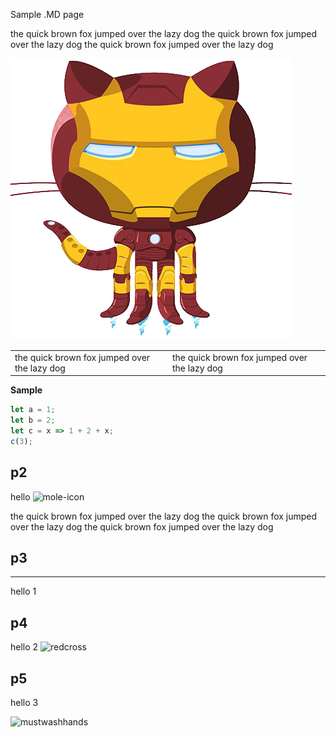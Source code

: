 Sample .MD page

the quick brown fox jumped over the lazy dog 
the quick brown fox jumped over the lazy dog 
the quick brown fox jumped over the lazy dog 

![test](images/logo.png)

|||
|---|---|
|the quick brown fox jumped over the lazy dog |the quick brown fox jumped over the lazy dog |

**Sample** 

```js [3]
let a = 1;
let b = 2;
let c = x => 1 + 2 + x;
c(3);
```


## p2

hello
![mole-icon](https://user-images.githubusercontent.com/863198/152094499-438ab2df-1244-4271-a0db-b616438d5c40.png)

the quick brown fox jumped over the lazy dog 
the quick brown fox jumped over the lazy dog 
the quick brown fox jumped over the lazy dog 

## p3

---

hello 1


## p4

hello 2
![redcross](https://user-images.githubusercontent.com/863198/152094492-e33d4e00-47f3-4d2e-89b2-e0f47bad08e6.png)


## p5

hello 3

<img width="288" alt="mustwashhands" src="https://user-images.githubusercontent.com/863198/152094509-822de03b-46ca-4d85-83cd-5e1b25fcbc41.png">
